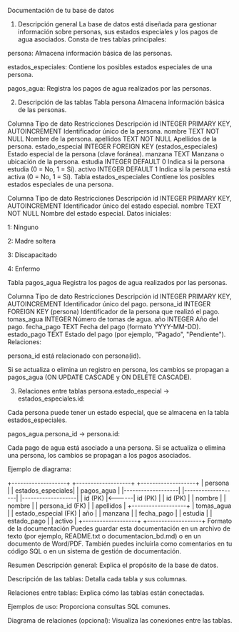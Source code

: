 Documentación de tu base de datos
1. Descripción general
La base de datos está diseñada para gestionar información sobre personas, sus estados especiales y los pagos de agua asociados. Consta de tres tablas principales:

persona: Almacena información básica de las personas.

estados_especiales: Contiene los posibles estados especiales de una persona.

pagos_agua: Registra los pagos de agua realizados por las personas.

2. Descripción de las tablas
Tabla persona
Almacena información básica de las personas.

Columna	Tipo de dato	Restricciones	Descripción
id	INTEGER	PRIMARY KEY, AUTOINCREMENT	Identificador único de la persona.
nombre	TEXT	NOT NULL	Nombre de la persona.
apellidos	TEXT	NOT NULL	Apellidos de la persona.
estado_especial	INTEGER	FOREIGN KEY (estados_especiales)	Estado especial de la persona (clave foránea).
manzana	TEXT		Manzana o ubicación de la persona.
estudia	INTEGER	DEFAULT 0	Indica si la persona estudia (0 = No, 1 = Sí).
activo	INTEGER	DEFAULT 1	Indica si la persona está activa (0 = No, 1 = Sí).
Tabla estados_especiales
Contiene los posibles estados especiales de una persona.

Columna	Tipo de dato	Restricciones	Descripción
id	INTEGER	PRIMARY KEY, AUTOINCREMENT	Identificador único del estado especial.
nombre	TEXT	NOT NULL	Nombre del estado especial.
Datos iniciales:

1: Ninguno

2: Madre soltera

3: Discapacitado

4: Enfermo

Tabla pagos_agua
Registra los pagos de agua realizados por las personas.

Columna	Tipo de dato	Restricciones	Descripción
id	INTEGER	PRIMARY KEY, AUTOINCREMENT	Identificador único del pago.
persona_id	INTEGER	FOREIGN KEY (persona)	Identificador de la persona que realizó el pago.
tomas_agua	INTEGER		Número de tomas de agua.
año	INTEGER		Año del pago.
fecha_pago	TEXT		Fecha del pago (formato YYYY-MM-DD).
estado_pago	TEXT		Estado del pago (por ejemplo, "Pagado", "Pendiente").
Relaciones:

persona_id está relacionado con persona(id).

Si se actualiza o elimina un registro en persona, los cambios se propagan a pagos_agua (ON UPDATE CASCADE y ON DELETE CASCADE).

3. Relaciones entre tablas
persona.estado_especial → estados_especiales.id:

Cada persona puede tener un estado especial, que se almacena en la tabla estados_especiales.

pagos_agua.persona_id → persona.id:

Cada pago de agua está asociado a una persona. Si se actualiza o elimina una persona, los cambios se propagan a los pagos asociados.

Ejemplo de diagrama:

+-------------------+       +-------------------+       +-------------------+
|   persona         |       | estados_especiales|       |   pagos_agua      |
|-------------------|       |-------------------|       |-------------------|
| id (PK)           |<------| id (PK)           |       | id (PK)           |
| nombre            |       | nombre            |       | persona_id (FK)   |
| apellidos         |       +-------------------+       | tomas_agua        |
| estado_especial (FK)                                 | año               |
| manzana           |                                   | fecha_pago        |
| estudia           |                                   | estado_pago       |
| activo            |                                   +-------------------+
+-------------------+
Formato de la documentación
Puedes guardar esta documentación en un archivo de texto (por ejemplo, README.txt o documentacion_bd.md) o en un documento de Word/PDF. También puedes incluirla como comentarios en tu código SQL o en un sistema de gestión de documentación.

Resumen
Descripción general: Explica el propósito de la base de datos.

Descripción de las tablas: Detalla cada tabla y sus columnas.

Relaciones entre tablas: Explica cómo las tablas están conectadas.

Ejemplos de uso: Proporciona consultas SQL comunes.

Diagrama de relaciones (opcional): Visualiza las conexiones entre las tablas.